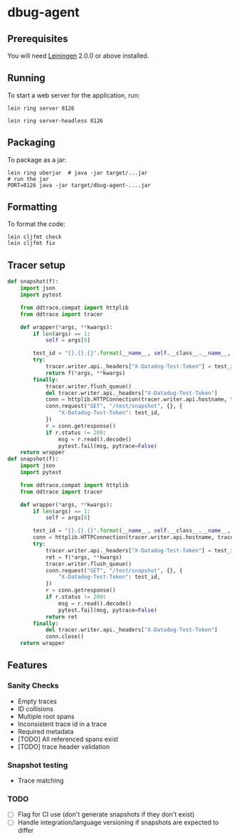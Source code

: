 # dbug-agent

## Prerequisites

You will need [Leiningen][] 2.0.0 or above installed.

[leiningen]: https://github.com/technomancy/leiningen

## Running

To start a web server for the application, run:

    lein ring server 8126

    lein ring server-headless 8126


## Packaging

To package as a jar:

    lein ring uberjar  # java -jar target/...jar
    # run the jar
    PORT=8126 java -jar target/dbug-agent-....jar

## Formatting

To format the code:

    lein cljfmt check
    lein cljfmt fix

## Tracer setup

```python
def snapshot(f):
    import json
    import pytest

    from ddtrace.compat import httplib
    from ddtrace import tracer

    def wrapper(*args, **kwargs):
        if len(args) == 1:
            self = args[0]

        test_id = "{}.{}.{}".format(__name__, self.__class__.__name__, f.__name__)
        try:
            tracer.writer.api._headers["X-Datadog-Test-Token"] = test_id
            return f(*args, **kwargs)
        finally:
            tracer.writer.flush_queue()
            del tracer.writer.api._headers["X-Datadog-Test-Token"]
            conn = httplib.HTTPConnection(tracer.writer.api.hostname, tracer.writer.api.port)
            conn.request("GET", "/test/snapshot", {}, {
                "X-Datadog-Test-Token": test_id,
            })
            r = conn.getresponse()
            if r.status != 200:
                msg = r.read().decode()
                pytest.fail(msg, pytrace=False)
    return wrapper
def snapshot(f):
    import json
    import pytest

    from ddtrace.compat import httplib
    from ddtrace import tracer

    def wrapper(*args, **kwargs):
        if len(args) == 1:
            self = args[0]

        test_id = "{}.{}.{}".format(__name__, self.__class__.__name__, f.__name__)
        conn = httplib.HTTPConnection(tracer.writer.api.hostname, tracer.writer.api.port)
        try:
            tracer.writer.api._headers["X-Datadog-Test-Token"] = test_id
            ret = f(*args, **kwargs)
            tracer.writer.flush_queue()
            conn.request("GET", "/test/snapshot", {}, {
                "X-Datadog-Test-Token": test_id,
            })
            r = conn.getresponse()
            if r.status != 200:
                msg = r.read().decode()
                pytest.fail(msg, pytrace=False)
            return ret
        finally:
            del tracer.writer.api._headers["X-Datadog-Test-Token"]
            conn.close()
    return wrapper
```


## Features

### Sanity Checks

- Empty traces
- ID collisions
- Multiple root spans
- Inconsistent trace id in a trace
- Required metadata
- [TODO] All referenced spans exist
- [TODO] trace header validation


### Snapshot testing

- Trace matching


### TODO

- [ ] Flag for CI use (don't generate snapshots if they don't exist)
- [ ] Handle integration/language versioning if snapshots are expected to differ
